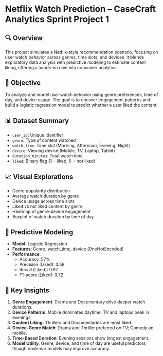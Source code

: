 #  Netflix Watch Prediction – CaseCraft Analytics Sprint Project 1

## 🔍 Overview  
This project simulates a Netflix-style recommendation scenario, focusing on user watch behavior across genres, time slots, and devices. It blends exploratory data analysis with predictive modeling to estimate content liking, offering a hands-on dive into consumer analytics.

## 🎯 Objective  
To analyze and model user watch behavior using genre preferences, time of day, and device usage. The goal is to uncover engagement patterns and build a logistic regression model to predict whether a user liked the content.

## 📊 Dataset Summary  
- `user_id`: Unique identifier  
- `genre`: Type of content watched  
- `watch_time`: Time slot (Morning, Afternoon, Evening, Night)  
- `device`: Viewing device (Mobile, TV, Laptop, Tablet)  
- `duration_minutes`: Total watch time  
- `liked`: Binary flag (1 = liked, 0 = not liked)

## 📈 Visual Explorations  
- Genre popularity distribution  
- Average watch duration by genre  
- Device usage across time slots  
- Liked vs not liked content by genre  
- Heatmap of genre-device engagement  
- Boxplot of watch duration by time of day

## 🤖 Predictive Modeling  
- **Model**: Logistic Regression  
- **Features**: Genre, watch_time, device (OneHotEncoded)  
- **Performance**:  
  - Accuracy: 57%  
  - Precision (Liked): 0.58  
  - Recall (Liked): 0.97  
  - F1-score (Liked): 0.72

## 🧠 Key Insights  
1. **Genre Engagement**: Drama and Documentary drive deeper watch durations.  
2. **Device Patterns**: Mobile dominates daytime; TV and laptops peak in evenings.  
3. **Content Liking**: Thrillers and Documentaries are most liked.  
4. **Device-Genre Match**: Drama and Thriller preferred on TV; Comedy on mobile.  
5. **Time-Based Duration**: Evening sessions show longest engagement.  
6. **Model Utility**: Genre, device, and time of day are useful predictors, though nonlinear models may improve accuracy.